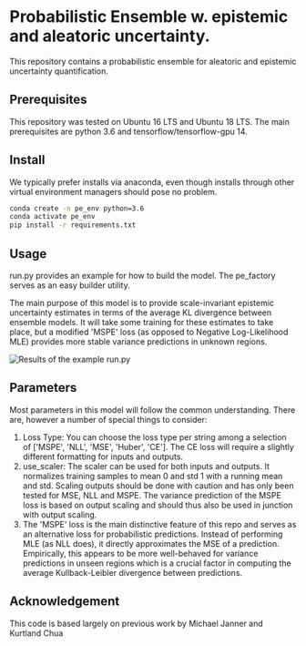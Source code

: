 # Probabilistic Ensemble w. epistemic and aleatoric uncertainty.
This repository contains a probabilistic ensemble for aleatoric and epistemic uncertainty quantification.

## Prerequisites
This repository was tested on Ubuntu 16 LTS and Ubuntu 18 LTS. The main prerequisites are python 3.6 and tensorflow/tensorflow-gpu 14. 

## Install
We typically prefer installs via anaconda, even though installs through other virtual environment managers should pose no problem.


``` bash
conda create -n pe_env python=3.6
conda activate pe_env
pip install -r requirements.txt
```

## Usage
run.py provides an example for how to build the model. The pe_factory serves as an easy builder utility.

The main purpose of this model is to provide scale-invariant epistemic uncertainty estimates in terms of the average KL divergence between ensemble models. It will take some training for these estimates to take place, but a modified 'MSPE' loss (as opposed to Negative Log-Likelihood MLE) provides more stable variance predictions in unknown regions. 

![Results of the example run.py](https://lh3.googleusercontent.com/pw/ACtC-3cWhZQNPlDDqQC-YtzXaFgA1cDyIt0AyxFBdkj_lNdcQxwXMBdJH2IHKbrk9LfvCDykJa7Qwf7gEiPP-hkor-cLuousEae3jipKl9JGqeil8wh7yrbO-HKSPV1aWxwcjrvnYlMlvUxW6wVT68gzu2gFfw=w1549-h911-no?authuser=0)

## Parameters
Most parameters in this model will follow the common understanding. There are, however a number of special things to consider:
 
1. Loss Type: You can choose the loss type per string among a selection of ['MSPE', 'NLL', 'MSE', 'Huber', 'CE']. The CE loss will require a slightly different formatting for inputs and outputs. 
2. use_scaler: The scaler can be used for both inputs and outputs. It normalizes training samples to mean 0 and std 1 with a running mean and std. Scaling outputs should be done with caution and has only been tested for MSE, NLL and MSPE. The variance prediction of the MSPE loss is based on output scaling and should thus also be used in junction with output scaling.
3. The 'MSPE' loss is the main distinctive feature of this repo and serves as an alternative loss for probabilistic predictions. Instead of performing MLE (as NLL does), it directly approximates the MSE of a prediction. Empirically, this appears to be more well-behaved for variance predictions in unseen regions which is a crucial factor in computing the average Kullback-Leibler divergence between predictions.


## Acknowledgement
This code is based largely on previous work by Michael Janner and Kurtland Chua
